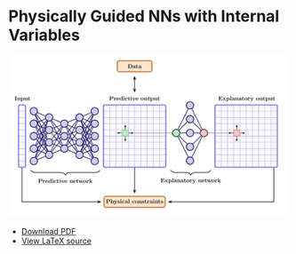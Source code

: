 # Physically Guided NNs with Internal Variables

[![Preview](pgnniv_baseline_model_fig.jpg)](pgnniv_baseline_model_fig.jpg)

- [Download PDF](pgnniv_baseline_model.pdf) <!-- If you have a compiled PDF with this name -->
- [View LaTeX source](pgnniv_baseline_model.tex)